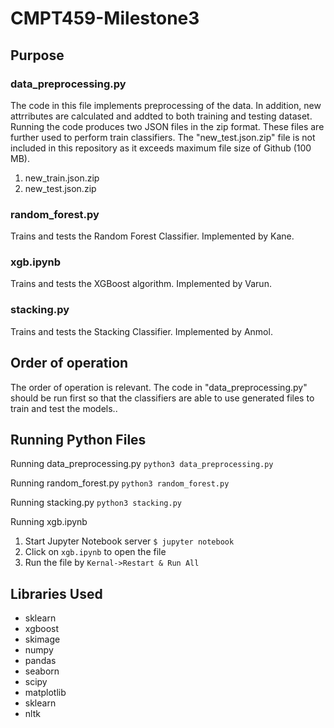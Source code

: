 # CMPT459-Milestone3

## Purpose

### data_preprocessing.py
The code in this file implements preprocessing of the data. In addition, new attrributes are calculated and addted to both training and testing dataset.
Running the code produces two JSON files in the zip format. These files are further used to perform train classifiers. The "new_test.json.zip" file is not included in this
repository as it exceeds maximum file size of Github (100 MB). 

1) new_train.json.zip
2) new_test.json.zip

### random_forest.py 
Trains and tests the Random Forest Classifier. Implemented by Kane.

### xgb.ipynb
Trains and tests the XGBoost algorithm. Implemented by Varun.

### stacking.py
Trains and tests the Stacking Classifier. Implemented by Anmol.

## Order of operation

The order of operation is relevant.
The code in "data_preprocessing.py" should be run first so that the classifiers are able to use generated files to train and test the models..

## Running Python Files


Running data_preprocessing.py
`python3 data_preprocessing.py`

Running random_forest.py
`python3 random_forest.py`

Running stacking.py
`python3 stacking.py`

Running xgb.ipynb
1. Start Jupyter Notebook server
`$ jupyter notebook`
2. Click on `xgb.ipynb` to open the file
3. Run the file by `Kernal->Restart & Run All`



## Libraries Used
- sklearn
- xgboost
- skimage
- numpy
- pandas
- seaborn
- scipy
- matplotlib
- sklearn
- nltk


